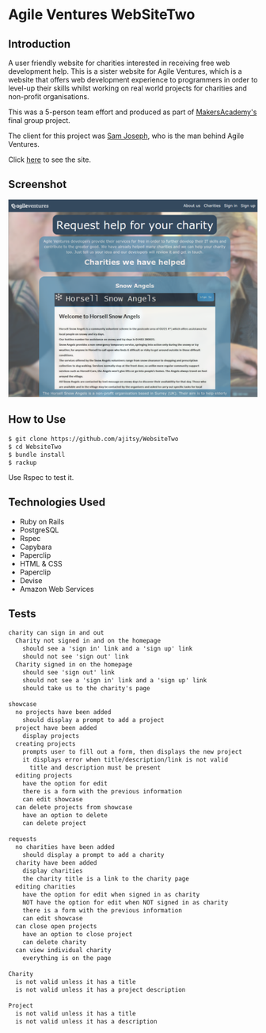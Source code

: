 # Agile Ventures WebSiteTwo

Introduction
-------
A user friendly website for charities interested in receiving free web development help. This is a sister website for Agile Ventures, which is a website that offers web development experience to programmers in order to level-up their skills whilst working on real world projects for charities and non-profit organisations.

This was a 5-person team effort and produced as part of [MakersAcademy's](http://www.makersacademy.com/) final group project.

The client for this project was [Sam Joseph](https://github.com/tansaku), who is the man behind Agile Ventures.

Click [here](https://evening-oasis-1495.herokuapp.com/) to see the site.

Screenshot
-------

![alt text](https://github.com/ajitsy/websitetwo/blob/master/app/assets/images/agileventures.png)

How to Use
-------

```
$ git clone https://github.com/ajitsy/WebsiteTwo
$ cd WebsiteTwo
$ bundle install
$ rackup
```

Use Rspec to test it.

Technologies Used
-------
* Ruby on Rails
* PostgreSQL
* Rspec
* Capybara
* Paperclip
* HTML & CSS
* Paperclip
* Devise
* Amazon Web Services

Tests
-------
```
charity can sign in and out
  Charity not signed in and on the homepage
    should see a 'sign in' link and a 'sign up' link
    should not see 'sign out' link
  Charity signed in on the homepage
    should see 'sign out' link
    should not see a 'sign in' link and a 'sign up' link
    should take us to the charity's page

showcase
  no projects have been added
    should display a prompt to add a project
  project have been added
    display projects
  creating projects
    prompts user to fill out a form, then displays the new project
    it displays error when title/description/link is not valid
      title and description must be present
  editing projects
    have the option for edit
    there is a form with the previous information
    can edit showcase
  can delete projects from showcase
    have an option to delete
    can delete project

requests
  no charities have been added
    should display a prompt to add a charity
  charity have been added
    display charities
    the charity title is a link to the charity page
  editing charities
    have the option for edit when signed in as charity
    NOT have the option for edit when NOT signed in as charity
    there is a form with the previous information
    can edit showcase
  can close open projects
    have an option to close project
    can delete charity
  can view individual charity
    everything is on the page

Charity
  is not valid unless it has a title
  is not valid unless it has a project description

Project
  is not valid unless it has a title
  is not valid unless it has a description
```
